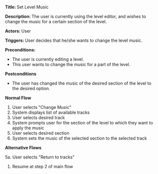 <strong> Title: </strong>
Set Level Music

<strong> Description: </strong>
The user is currently using the level editor, and wishes to change the music for a certain section of the level.

<strong> Actors: </strong>
User

<strong> Triggers: </strong>
User decides that he/she wants to change the level music.

<strong> Preconditions: </strong>

<ul>
<li>The user is currently editing a level.</li>
<li>This user wants to change the music for a part of the level.</li>
</ul>

<strong> Postconditions </strong>

<ul>
<li>The user has changed the music of the desired section of the level to the desired option.</li>
</ul>

<strong> Normal Flow </strong>

<ol>
<li>User selects "Change Music"</li>
<li>System displays list of available tracks</li>
<li>User selects desired track</li>
<li>System prompts user for the section of the level to which they want to apply the music</li>
<li>User selects desired section</li>
<li>System sets the music of the selected section to the selected track</li>
</ol>

<strong> Alternative Flows </strong>

5a. User selects "Return to tracks"
<ol>
<li>Resume at step 2 of main flow</li>
</ol>
